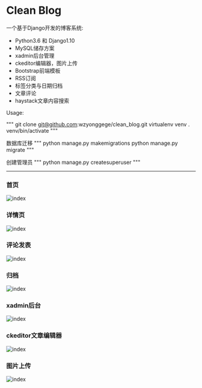 # Clean Blog

一个基于Django开发的博客系统:

- Python3.6 和 Django1.10
- MySQL储存方案
- xadmin后台管理
- ckeditor编辑器，图片上传
- Bootstrap前端模板
- RSS订阅
- 标签分类与日期归档
- 文章评论
- haystack文章内容搜索

Usage:

"""
git clone git@github.com:wzyonggege/clean_blog.git
virtualenv venv
. venv/bin/activate
"""

数据库迁移
"""
python manage.py makemigrations
python manage.py migrate
"""

创建管理员
"""
python manage.py createsuperuser
"""

------
### 首页

![index](/pic/2.png)

### 详情页

![index](/pic/3.png)

### 评论发表

![index](/pic/8.png)

### 归档

![index](/pic/7.png)

### xadmin后台

![index](/pic/5.png)

### ckeditor文章编辑器

![index](/pic/1.png)

### 图片上传

![index](/pic/9.png)

